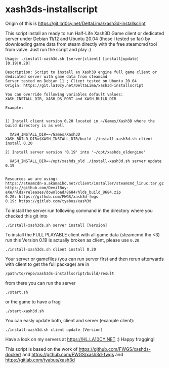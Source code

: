 # xash3ds-installscript

Origin of this is https://git.la10cy.net/DeltaLima/xash3d-installscript

This script install an ready to run Half-Life Xash3D Game client or dedicated server under Debian 11/12 and Ubuntu 20.04 (those i tested so far) by downloading game data from steam directly with the free steamcmd tool from valve.
Just run the script and play :) 

```
Usage: ./install-xash3d.sh [server|client] [install|update] [0.19|0.20]

Description: Script to install an Xash3D engine full game client or dedicated server with game data from steamcmd
Server tested on Debian 11 ; Client tested on Ubuntu 20.04
Origin: https://git.la10cy.net/DeltaLima/xash3d-installscript

You can override following variables default values:
XASH_INSTALL_DIR, XASH_DS_PORT and XASH_BUILD_DIR

Example:


1) Install client version 0.20 located in ~/Games/Xash3D where the build directory is as well
  
  XASH_INSTALL_DIR=~/Games/Xash3D XASH_BUILD_DIR=$XASH_INSTALL_DIR/build ./install-xash3d.sh client install 0.20
  
2) Install server version '0.19' into '~/opt/xashds_oldengine'

  XASH_INSTALL_DIR=~/opt/xashds_old ./install-xash3d.sh server update 0.19


Resources we are using:
https://steamcdn-a.akamaihd.net/client/installer/steamcmd_linux.tar.gz
https://github.com/DevilBoy-eXe/hlds/releases/download/8684/hlds_build_8684.zip
0.20: https://github.com/FWGS/xash3d-fwgs
0.19: https://gitlab.com/tyabus/xash3d
```

To install the server run following command in the directory where you checked this git into
```
./install-xash3ds.sh server install [Version]
```

To install the FULL PLAYABLE client with all game data (steamcmd thx <3) run this
Version 0.19 is actually broken as client, please use `0.20`
```
./install-xash3ds.sh client install 0.20 
```

Your server or gamefiles (you can run server first and then rerun afterwards with client to get the full package) are in
```
/path/to/repo/xash3ds-installscript/build/result
```

from there you can run the server 
```
./start.sh
```

or the game to have a frag
```
./start-xash3d.sh
```

You can easly update both, client and server (example client):
```
./install-xash3d.sh client update [Version]
```

Have a look on my servers at https://HL.LA10CY.NET :) Happy fragging!

This script is based on the work of https://github.com/FWGS/xashds-docker/ and https://github.com/FWGS/xash3d-fwgs and https://gitlab.com/tyabus/xash3d
